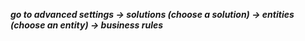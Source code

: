 **_go to advanced settings -> solutions (choose a solution) -> entities (choose an entity) -> business rules_**